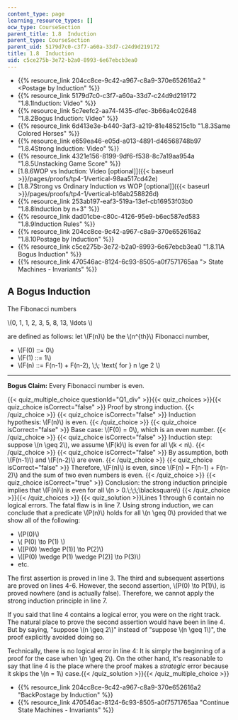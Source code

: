 ```yaml
---
content_type: page
learning_resource_types: []
ocw_type: CourseSection
parent_title: 1.8  Induction
parent_type: CourseSection
parent_uid: 5179d7c0-c3f7-a60a-33d7-c24d9d219172
title: 1.8  Induction
uid: c5ce275b-3e72-b2a0-8993-6e67ebcb3ea0
---
```


*   {{% resource_link 204cc8ce-9c42-a967-c8a9-370e652616a2 "\<Postage by Induction" %}}
*   {{% resource_link 5179d7c0-c3f7-a60a-33d7-c24d9d219172 "1.8.1Induction: Video" %}}
*   {{% resource_link 5c7eefc2-aa74-f435-dfec-3b66a4c02648 "1.8.2Bogus Induction: Video" %}}
*   {{% resource_link 6d413e3e-b440-3af3-a219-81e485215c1b "1.8.3Same Colored Horses" %}}
*   {{% resource_link e659ea46-e05d-a013-4891-d46568748b97 "1.8.4Strong Induction: Video" %}}
*   {{% resource_link 4321e156-8199-9df6-f538-8c7a19aa954a "1.8.5Unstacking Game Score" %}}
*   [1.8.6WOP vs Induction: Video \[optional\]]({{< baseurl >}}/pages/proofs/tp4-1/vertical-98aa517cd42e)
*   [1.8.7Strong vs Ordinary Induction vs WOP \[optional\]]({{< baseurl >}}/pages/proofs/tp4-1/vertical-b16ab258826d)
*   {{% resource_link 253ab197-eaf3-519a-13ef-cb16953f03b0 "1.8.8Induction by n+3" %}}
*   {{% resource_link dad01cbe-c80c-4126-95e9-b6ec587ed583 "1.8.9Induction Rules" %}}
*   {{% resource_link 204cc8ce-9c42-a967-c8a9-370e652616a2 "1.8.10Postage by Induction" %}}
*   {{% resource_link c5ce275b-3e72-b2a0-8993-6e67ebcb3ea0 "1.8.11A Bogus Induction" %}}
*   {{% resource_link 470546ac-8124-6c93-8505-a0f7571765aa "\> State Machines - Invariants" %}}

A Bogus Induction
-----------------

  

The Fibonacci numbers

\\(0, 1, 1, 2, 3, 5, 8, 13, \\ldots \\)

are defined as follows: let \\(F(n)\\) be the \\(n^{th}\\) Fibonacci number,

*   \\(F(0) ::= 0\\)
*   \\(F(1) ::= 1\\)
*   \\(F(n) ::= F(n-1) + F(n-2), \\;\\; \\text{ for } n \\ge 2 \\)

* * *

**Bogus Claim:** Every Fibonacci number is even.

{{< quiz_multiple_choice questionId="Q1_div" >}}{{< quiz_choices >}}{{< quiz_choice isCorrect="false" >}}&nbsp;Proof by strong induction.&nbsp;{{< /quiz_choice >}}
{{< quiz_choice isCorrect="false" >}}&nbsp;Induction hypothesis: \\(F(n)\\) is even.&nbsp;{{< /quiz_choice >}}
{{< quiz_choice isCorrect="false" >}}&nbsp;Base case: \\(F(0) = 0\\), which is an even number.&nbsp;{{< /quiz_choice >}}
{{< quiz_choice isCorrect="false" >}}&nbsp;Induction step: suppose \\(n \\geq 2\\), we assume \\(F(k)\\) is even for all \\(k \< n\\).&nbsp;{{< /quiz_choice >}}
{{< quiz_choice isCorrect="false" >}}&nbsp;By assumption, both \\(F(n-1)\\) and \\(F(n-2)\\) are even.&nbsp;{{< /quiz_choice >}}
{{< quiz_choice isCorrect="false" >}}&nbsp;Therefore, \\(F(n)\\) is even, since \\(F(n) = F(n-1) + F(n-2)\\) and the sum of two even numbers is even.&nbsp;{{< /quiz_choice >}}
{{< quiz_choice isCorrect="true" >}}&nbsp;Conclusion: the strong induction principle implies that \\(F(n)\\) is even for all \\(n > 0.\\;\\;\\;\\blacksquare\\)&nbsp;{{< /quiz_choice >}}{{< /quiz_choices >}}
{{< quiz_solution >}}Lines 1 through 6 contain no logical errors. The fatal flaw is in line 7. Using strong induction, we can conclude that a predicate \\(P(n)\\) holds for all \\(n \\geq 0\\) provided that we show all of the following:

*   \\(P(0)\\)
*   \\( P(0) \\to P(1) \\)
*   \\(\[P(0) \\wedge P(1)\] \\to P(2)\\)
*   \\(\[P(0) \\wedge P(1) \\wedge P(2)\] \\to P(3)\\)
*   etc.

The first assertion is proved in line 3. The third and subsequent assertions are proved on lines 4-6. However, the second assertion, \\(P(0) \\to P(1)\\), is proved nowhere (and is actually false). Therefore, we cannot apply the strong induction principle in line 7.  

If you said that line 4 contains a logical error, you were on the right track. The natural place to prove the second assertion would have been in line 4. But by saying, "suppose \\(n \\geq 2\\)" instead of "suppose \\(n \\geq 1\\)", the proof explicitly avoided doing so.  

Technically, there is no logical error in line 4: It is simply the beginning of a proof for the case when \\(n \\geq 2\\). On the other hand, it's reasonable to say that line 4 is the place where the proof makes a _strategic_ error because it skips the \\(n = 1\\) case.{{< /quiz_solution >}}{{< /quiz_multiple_choice >}}

*   {{% resource_link 204cc8ce-9c42-a967-c8a9-370e652616a2 "BackPostage by Induction" %}}
*   {{% resource_link 470546ac-8124-6c93-8505-a0f7571765aa "Continue State Machines - Invariants" %}}